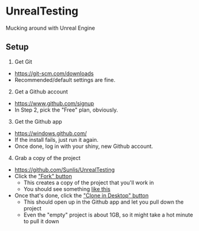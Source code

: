 # UnrealTesting
Mucking around with Unreal Engine

## Setup

1. Get Git  
 - https://git-scm.com/downloads
 - Recommended/default settings are fine.

2. Get a Github account  
 - https://www.github.com/signup  
 - In Step 2, pick the "Free" plan, obviously.

3. Get the Github app  
 - https://windows.github.com/  
 - If the install fails, just run it again.
 - Once done, log in with your shiny, new Github account.

4. Grab a copy of the project  
 - https://github.com/Sunlis/UnrealTesting
 - Click the ["Fork" button](http://i.imgur.com/yJ1xNy6.png)
   - This creates a copy of the project that you'll work in
   - You should see something [like this](http://i.imgur.com/J9qofTm.png)
 - Once that's done, click the ["Clone in Desktop" button](http://i.imgur.com/WJkEn9q.png)
   - This should open up in the Github app and let you pull down the project
   - Even the "empty" project is about 1GB, so it might take a hot minute to pull it down

